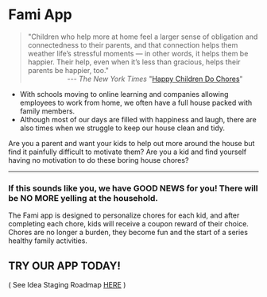 # Fami App

> "Children who help more at home feel a larger sense of obligation and connectedness to their parents, and that connection helps them weather life’s stressful moments — in other words, it helps them be happier. Their help, even when it’s less than gracious, helps their parents be happier, too."
> <br> &nbsp; &nbsp; &nbsp; &nbsp; &nbsp; &nbsp; &nbsp; &nbsp; &nbsp; &nbsp; --- *The New York Times* "<a href="https://www.nytimes.com/2018/08/18/opinion/sunday/children-chores-parenting.html">Happy Children Do Chores</a>"

* With schools moving to online learning and companies allowing employees to work from home, we often have a full house packed with family members. 
* Although most of our days are filled with happiness and laugh, there are also times when we struggle to keep our house clean and tidy. 

Are you a parent and want your kids to help out more around the house but find it painfully difficult to motivate them? Are you a kid and find yourself having no motivation to do these boring house chores?

---
### If this sounds like you, we have **GOOD NEWS** for you! There will be **NO MORE** yelling at the household.

The Fami app is designed to personalize chores for each kid, and after completing each chore, kids will receive a coupon reward of their choice. Chores are no longer a burden, they become fun and the start of a series healthy family activities.

## TRY OUR APP TODAY!

( See Idea Staging Roadmap <a href="https://ideas-staging.firstdraft.com/ideas/337">HERE</a> )
